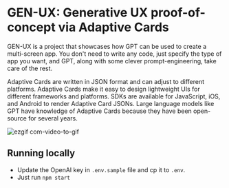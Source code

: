 # GEN-UX: Generative UX proof-of-concept via Adaptive Cards
GEN-UX is a project that showcases how GPT can be used to create a multi-screen app. You don't need to write any code, just specify the type of app you want, and GPT, along with some clever prompt-engineering, take care of the rest.

Adaptive Cards are written in JSON format and can adjust to different platforms. Adaptive Cards make it easy to design lightweight UIs for different frameworks and platforms. SDKs are available for JavaScript, iOS, and Android to render Adaptive Card JSONs. Large language models like GPT have knowledge of Adaptive Cards because they have been open-source for several years.

![ezgif com-video-to-gif](https://user-images.githubusercontent.com/4107912/227872778-cfd9fd0a-411b-47be-a9e3-be1f9a97d8a8.gif)

## Running locally
- Update the OpenAI key in `.env.sample` file and cp it to `.env`.
- Just run `npm start`
